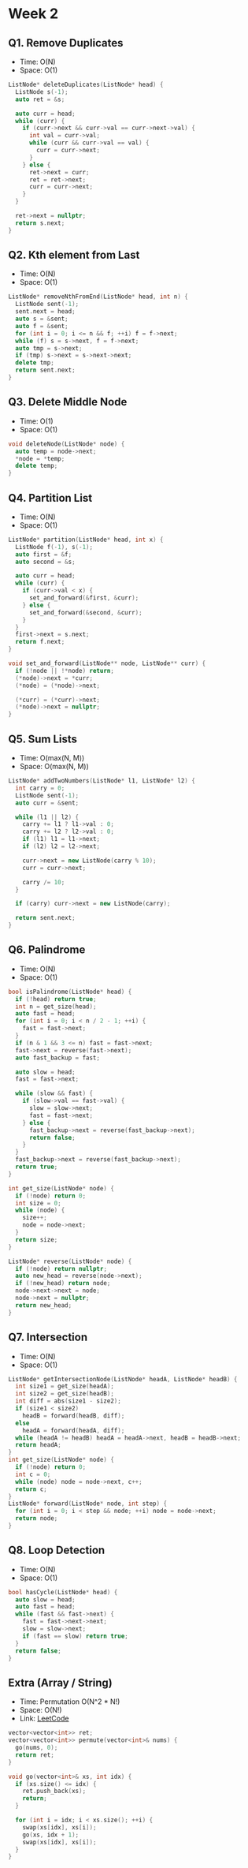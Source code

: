 # Week 2

## Q1. Remove Duplicates

- Time: O(N)
- Space: O(1)

```cpp
ListNode* deleteDuplicates(ListNode* head) {
  ListNode s(-1);
  auto ret = &s;

  auto curr = head;
  while (curr) {
    if (curr->next && curr->val == curr->next->val) {
      int val = curr->val;
      while (curr && curr->val == val) {
        curr = curr->next;
      }
    } else {
      ret->next = curr;
      ret = ret->next;
      curr = curr->next;
    }
  }

  ret->next = nullptr;
  return s.next;
}
```

## Q2. Kth element from Last

- Time: O(N)
- Space: O(1)

```cpp
ListNode* removeNthFromEnd(ListNode* head, int n) {
  ListNode sent(-1);
  sent.next = head;
  auto s = &sent;
  auto f = &sent;
  for (int i = 0; i <= n && f; ++i) f = f->next;
  while (f) s = s->next, f = f->next;
  auto tmp = s->next;
  if (tmp) s->next = s->next->next;
  delete tmp;
  return sent.next;
}
```

## Q3. Delete Middle Node

- Time: O(1)
- Space: O(1)

```cpp
void deleteNode(ListNode* node) {
  auto temp = node->next;
  *node = *temp;
  delete temp;
}
```

## Q4. Partition List

- Time: O(N)
- Space: O(1)

```cpp
ListNode* partition(ListNode* head, int x) {
  ListNode f(-1), s(-1);
  auto first = &f;
  auto second = &s;

  auto curr = head;
  while (curr) {
    if (curr->val < x) {
      set_and_forward(&first, &curr);
    } else {
      set_and_forward(&second, &curr);
    }
  }
  first->next = s.next;
  return f.next;
}

void set_and_forward(ListNode** node, ListNode** curr) {
  if (!node || !*node) return;
  (*node)->next = *curr;
  (*node) = (*node)->next;

  (*curr) = (*curr)->next;
  (*node)->next = nullptr;
}
```

## Q5. Sum Lists

- Time: O(max(N, M))
- Space: O(max(N, M))

```cpp
ListNode* addTwoNumbers(ListNode* l1, ListNode* l2) {
  int carry = 0;
  ListNode sent(-1);
  auto curr = &sent;

  while (l1 || l2) {
    carry += l1 ? l1->val : 0;
    carry += l2 ? l2->val : 0;
    if (l1) l1 = l1->next;
    if (l2) l2 = l2->next;

    curr->next = new ListNode(carry % 10);
    curr = curr->next;

    carry /= 10;
  }

  if (carry) curr->next = new ListNode(carry);

  return sent.next;
}
```

## Q6. Palindrome

- Time: O(N)
- Space: O(1)

```cpp
bool isPalindrome(ListNode* head) {
  if (!head) return true;
  int n = get_size(head);
  auto fast = head;
  for (int i = 0; i < n / 2 - 1; ++i) {
    fast = fast->next;
  }
  if (n & 1 && 3 <= n) fast = fast->next;
  fast->next = reverse(fast->next);
  auto fast_backup = fast;

  auto slow = head;
  fast = fast->next;

  while (slow && fast) {
    if (slow->val == fast->val) {
      slow = slow->next;
      fast = fast->next;
    } else {
      fast_backup->next = reverse(fast_backup->next);
      return false;
    }
  }
  fast_backup->next = reverse(fast_backup->next);
  return true;
}

int get_size(ListNode* node) {
  if (!node) return 0;
  int size = 0;
  while (node) {
    size++;
    node = node->next;
  }
  return size;
}

ListNode* reverse(ListNode* node) {
  if (!node) return nullptr;
  auto new_head = reverse(node->next);
  if (!new_head) return node;
  node->next->next = node;
  node->next = nullptr;
  return new_head;
}
```

## Q7. Intersection

- Time: O(N)
- Space: O(1)

```cpp
ListNode* getIntersectionNode(ListNode* headA, ListNode* headB) {
  int size1 = get_size(headA);
  int size2 = get_size(headB);
  int diff = abs(size1 - size2);
  if (size1 < size2)
    headB = forward(headB, diff);
  else
    headA = forward(headA, diff);
  while (headA != headB) headA = headA->next, headB = headB->next;
  return headA;
}
int get_size(ListNode* node) {
  if (!node) return 0;
  int c = 0;
  while (node) node = node->next, c++;
  return c;
}
ListNode* forward(ListNode* node, int step) {
  for (int i = 0; i < step && node; ++i) node = node->next;
  return node;
}
```

## Q8. Loop Detection

- Time: O(N)
- Space: O(1)

```cpp
bool hasCycle(ListNode* head) {
  auto slow = head;
  auto fast = head;
  while (fast && fast->next) {
    fast = fast->next->next;
    slow = slow->next;
    if (fast == slow) return true;
  }
  return false;
}
```

## Extra (Array / String)

- Time: Permutation O(N^2 \* N!)
- Space: O(N!)
- Link: [LeetCode](https://leetcode.com/problems/permutations)

```cpp
vector<vector<int>> ret;
vector<vector<int>> permute(vector<int>& nums) {
  go(nums, 0);
  return ret;
}

void go(vector<int>& xs, int idx) {
  if (xs.size() <= idx) {
    ret.push_back(xs);
    return;
  }

  for (int i = idx; i < xs.size(); ++i) {
    swap(xs[idx], xs[i]);
    go(xs, idx + 1);
    swap(xs[idx], xs[i]);
  }
}
```
